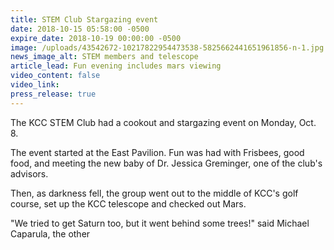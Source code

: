 ```yaml
---
title: STEM Club Stargazing event
date: 2018-10-15 05:58:00 -0500
expire_date: 2018-10-19 00:00:00 -0500
image: /uploads/43542672-10217822954473538-5825662441651961856-n-1.jpg
news_image_alt: STEM members and telescope
article_lead: Fun evening includes mars viewing
video_content: false
video_link:
press_release: true
---
```


The KCC STEM Club had a cookout and stargazing event on Monday, Oct. 8.

The event started at the East Pavilion. Fun was had with Frisbees, good food, and meeting the new baby of Dr. Jessica Greminger, one of the club's advisors.

Then, as darkness fell, the group went out to the middle of KCC's golf course, set up the KCC telescope and checked out Mars.

"We tried to get Saturn too, but it went behind some trees!" said Michael Caparula, the other&nbsp;&nbsp;
